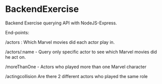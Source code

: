 # BackendExercise
Backend Exercise querying API with NodeJS-Express.


End-points:

/actors : Which Marvel movies did each actor play in.

/actors/:name - Query only specific actor to see which Marvel movies did he act on.

/moreThanOne - Actors who played more than one Marvel character

/actingcollision Are there 2 different actors who played the same role